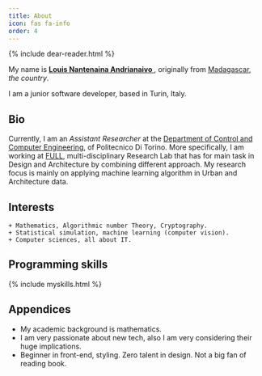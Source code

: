 ```yaml
---
title: About
icon: fas fa-info
order: 4
---
```



{% include dear-reader.html %}


My name is [<strong> Louis Nantenaina Andrianaivo </strong>](https://github.com/rapoma), originally from [Madagascar](https://en.wikipedia.org/wiki/Madagascar), *the country*. 

I am a junior software developer, based in Turin, Italy.

## Bio

Currently, I am an *Assistant Researcher* at the [Department of Control and Computer Engineering](https://www.dauin.polito.it/), of Politecnico Di Torino. More specifically, I am working at [FULL](https://full.polito.it/), multi-disciplinary Research Lab that has for main task in Design and Architecture by combining different approach. My research focus is mainly on applying machine learning algorithm in Urban and Architecture data. 

## Interests

    + Mathematics, Algorithmic number Theory, Cryptography.
    + Statistical simulation, machine learning (computer vision).
    + Computer sciences, all about IT.

## Programming skills

{% include myskills.html %}

## Appendices

+ My academic background is mathematics. 
+ I am very passionate about new tech, also I am very considering their huge implications.
+ Beginner in front-end, styling. Zero talent in design. Not a big fan of reading book.
 
    






